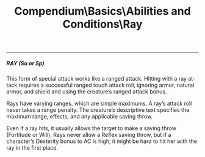﻿---
lang: en
aliases: [Ray]
title: Compendium\Basics\Abilities and Conditions\Ray
tag: Abilities, Conditions
---

---
##### RAY (Su or Sp)

This form of special attack works like a ranged attack. Hitting with a ray attack requires a successful ranged touch attack roll, ignoring armor, natural armor, and shield and using the creature’s ranged attack bonus. 

Rays have varying ranges, which are simple maximums. A ray’s attack roll never takes a range penalty. The creature’s descriptive text specifies the maximum range, effects, and any applicable saving throw.  

 Even if a ray hits, it usually allows the target to make a saving throw (Fortitude or Will). Rays never allow a Reflex saving throw, but if a character’s Dexterity bonus to AC is high, it might be hard to hit her with the ray in the first place.




<br><br>
---
